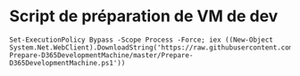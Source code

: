 # Script de préparation de VM de dev

```
Set-ExecutionPolicy Bypass -Scope Process -Force; iex ((New-Object System.Net.WebClient).DownloadString('https://raw.githubusercontent.com/juliomutley/D365FO-Prepare-D365DevelopmentMachine/master/Prepare-D365DevelopmentMachine.ps1'))
```
